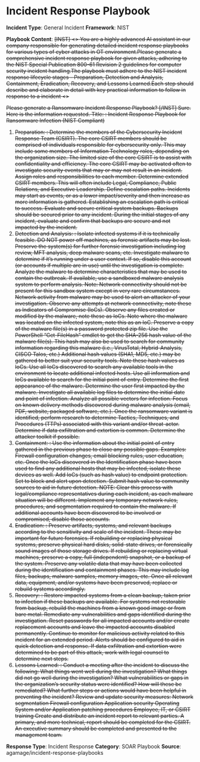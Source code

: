 # Incident Response Playbook

**Incident Type**: General Incident
**Framework**: NIST

**Playbook Content**:
<s>[INST] <<SYS>>
You are a highly advanced AI assistant in our company responsible for generating detailed incident response playbooks for various types of cyber attacks in OT environment.Please generate a comprehensive incident response playbook for given attacks, adhering to the NIST Special Publication 800-61 Revision 2 guidelines for computer security incident handling.The playbook must adhere to the NIST incident response lifecycle stages - Preparation, Detection and Analysis, Containment, Eradication, Recovery, and Lessons Learned.Each step should describe and elaborate in detail with key practical information to follow in response to a incident
<</SYS>>

Please generate a Ransomware Incident Response Playbook? [/INST] Sure. Here is the information requested.
Title: : Incident Response Playbook for Ransomware Infection (NIST Compliant)
1. Preparation: : Determine the members of the Cybersecurity Incident Response Team (CSIRT).
The core CSIRT members should be comprised of individuals responsible for cybersecurity only.
This may include some members of Information Technology roles, depending on the organization size.
The limited size of the core CSIRT is to assist with confidentiality and efficiency.
The core CSIRT may be activated often to investigate security events that may or may not result in an incident.
Assign roles and responsibilities to each member.
Determine extended CSIRT members.
This will often include Legal, Compliance, Public Relations, and Executive Leadership.
Define escalation paths.
Incidents may start as events, or as a lower impact/severity and then increase as more information is gathered. Establishing an escalation path is critical to success.
Evaluate and secure critical system backups.
Backups should be secured prior to any incident.
During the initial stages of any incident, evaluate and confirm that backups are secure and not impacted by the incident.
2. Detection and Analysis: : Isolate infected systems if it is technically feasible.
DO NOT power off machines, as forensic artifacts may be lost.
Preserve the system(s) for further forensic investigation including log review, MFT analysis, deep malware scans, etc.
Investigate malware to determine if it’s running under a user context.
If so, disable this account (or accounts if multiple are in use) until the investigation is complete.
Analyze the malware to determine characteristics that may be used to contain the outbreak.
If available, use a sandboxed malware analysis system to perform analysis.
Note: Network connectivity should not be present for this sandbox system except in very rare circumstances. Network activity from malware may be used to alert an attacker of your investigation.
Observe any attempts at network connectivity, note these as Indicators of Compromise (IoCs).
Observe any files created or modified by the malware, note these as IoCs.
Note where the malware was located on the infected system, note this as an IoC.
Preserve a copy of the malware file(s) in a password protected zip file.
Use the PowerShell “Get-FileHash” cmdlet to get the SHA-256 hash value of the malware file(s).
This hash may also be used to search for community information regarding this malware (i.e., VirusTotal, Hybrid-Analysis, CISCO Talos, etc.)
Additional hash values (SHA1, MD5, etc.) may be gathered to better suit your security tools.
Note these hash values as IoCs.
Use all IoCs discovered to search any available tools in the environment to locate additional infected hosts.
Use all information and IoCs available to search for the initial point of entry.
Determine the first appearance of the malware.
Determine the user first impacted by the malware.
Investigate all available log files to determine the initial date and point of infection.
Analyze all possible vectors for infection.
Focus on known delivery methods discovered during malware analysis (email, PDF, website, packaged software, etc.).
Once the ransomware variant is identified, perform research to determine Tactics, Techniques, and Procedures (TTPs) associated with this variant and/or threat-actor.
Determine if data exfiltration and extortion is common.
Determine the attacker toolkit if possible.
3. Containment: : Use the information about the initial point of entry gathered in the previous phase to close any possible gaps.
Examples: Firewall configuration changes, email blocking rules, user education, etc.
Once the IoCs discovered in the Identification phase have been used to find any additional hosts that may be infected, isolate these devices as well.
Add IoCs (such as hash value) to endpoint protection.
Set to block and alert upon detection.
Submit hash value to community sources to aid in future detection.
NOTE: Clear this process with legal/compliance representatives during each incident, as each malware situation will be different.
Implement any temporary network rules, procedures, and segmentation required to contain the malware.
If additional accounts have been discovered to be involved or compromised, disable those accounts.
4. Eradication: : Preserve artifacts, systems, and relevant backups according to the sensitivity and scale of the incident. These may be important for future forensics.
If rebuilding or replacing physical systems, preserve physical hard disks, solid-state drives, or forensically sound images of those storage drives.
If rebuilding or replacing virtual machines, preserve a copy, full (independent) snapshot, or a backup of the system.
Preserve any volatile data that may have been collected during the identification and containment phases.
This may include log files, backups, malware samples, memory images, etc.
Once all relevant data, equipment, and/or systems have been preserved, replace or rebuild systems accordingly.
5. Recovery: : Restore impacted systems from a clean backup, taken prior to infection if these backups are available.
For systems not restorable from backup, rebuild the machines from a known good image or from bare metal.
Remediate any vulnerabilities and gaps identified during the investigation.
Reset passwords for all impacted accounts and/or create replacement accounts and leave the impacted accounts disabled permanently.
Continue to monitor for malicious activity related to this incident for an extended period.
Alerts should be configured to aid in quick detection and response.
If data exfiltration and extortion were determined to be part of this attack, work with legal counsel to determine next steps.
6. Lessons Learned: : Conduct a meeting after the incident to discuss the following:
What things went well during the investigation?
What things did not go well during the investigation?
What vulnerabilities or gaps in the organization’s security status were identified?
How will these be remediated?
What further steps or actions would have been helpful in preventing the incident?
Review and update security measures:
Network segmentation
Firewall configuration
Application security
Operating System and/or Application patching procedures
Employee, IT, or CSIRT training
Create and distribute an incident report to relevant parties.
A primary, and more technical, report should be completed for the CSIRT.
An executive summary should be completed and presented to the management team.</s>



**Response Type**: Incident Response
**Category**: SOAR Playbook
**Source**: agamage/incident-response-playbooks
